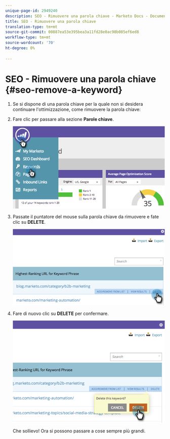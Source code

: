 ```yaml
---
unique-page-id: 2949240
description: SEO - Rimuovere una parola chiave - Marketo Docs - Documentazione prodotto
title: SEO - Rimuovere una parola chiave
translation-type: tm+mt
source-git-commit: 00887ea53e395bea3a11fd28e0ac98b085ef6ed8
workflow-type: tm+mt
source-wordcount: '70'
ht-degree: 0%

---
```



# SEO - Rimuovere una parola chiave {#seo-remove-a-keyword}

1. Se si dispone di una parola chiave per la quale non si desidera continuare l&#39;ottimizzazione, come rimuovere la parola chiave:
1. Fare clic per passare alla sezione **Parole chiave**.

   ![](assets/image2014-9-18-13-3a35-3a52.png)

1. Passate il puntatore del mouse sulla parola chiave da rimuovere e fate clic su **DELETE**.

   ![](assets/image2014-9-18-13-3a36-3a6.png)

1. Fare di nuovo clic su **DELETE** per confermare.

   ![](assets/image2014-9-18-13-3a36-3a11.png)

   Che sollievo! Ora si possono passare a cose sempre più grandi.


